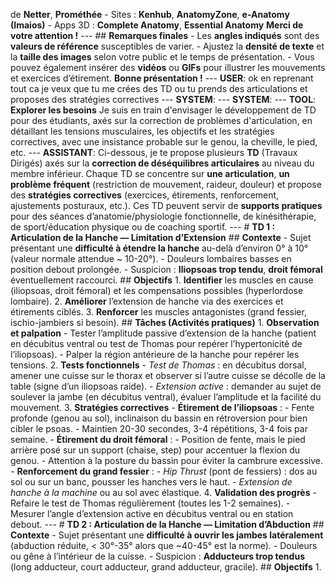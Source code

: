 de **Netter**, **Prométhée** - Sites : **Kenhub**, **AnatomyZone**, **e-Anatomy (Imaios)** - Apps 3D : **Complete Anatomy**, **Essential Anatomy** **Merci de votre attention !** --- ## **Remarques finales** - Les **angles indiqués** sont des **valeurs de référence** susceptibles de varier. - Ajustez la **densité de texte** et la **taille des images** selon votre public et le temps de présentation. - Vous pouvez également insérer des **vidéos** ou **GIFs** pour illustrer les mouvements et exercices d’étirement. **Bonne présentation !** --- **USER**: ok en reprenant tout ca je veux que tu me crées des TD ou tu prends des articulations et proposes des stratégies correctives --- **SYSTEM**: --- **SYSTEM**: --- **TOOL**: **Explorer les besoins** Je suis en train d'envisager le développement de TD pour des étudiants, axés sur la correction de problèmes d'articulation, en détaillant les tensions musculaires, les objectifs et les stratégies correctives, avec une insistance probable sur le genou, la cheville, le pied, etc. --- **ASSISTANT**: Ci-dessous, je te propose plusieurs **TD** (Travaux Dirigés) axés sur la **correction de déséquilibres articulaires** au niveau du membre inférieur. Chaque TD se concentre sur **une articulation**, **un problème fréquent** (restriction de mouvement, raideur, douleur) et propose des **stratégies correctives** (exercices, étirements, renforcement, ajustements posturaux, etc.). Ces TD peuvent servir de **supports pratiques** pour des séances d’anatomie/physiologie fonctionnelle, de kinésithérapie, de sport/éducation physique ou de coaching sportif. --- # **TD 1 : Articulation de la Hanche — Limitation d’Extension** ## **Contexte** - Sujet présentant une **difficulté à étendre la hanche** au-delà d’environ 0° à 10° (valeur normale attendue ~ 10-20°). - Douleurs lombaires basses en position debout prolongée. - Suspicion : **Iliopsoas trop tendu**, **droit fémoral** éventuellement raccourci. ## **Objectifs** 1. **Identifier** les muscles en cause (iliopsoas, droit fémoral) et les compensations possibles (hyperlordose lombaire). 2. **Améliorer** l’extension de hanche via des exercices et étirements ciblés. 3. **Renforcer** les muscles antagonistes (grand fessier, ischio-jambiers si besoin). ## **Tâches (Activités pratiques)** 1. **Observation et palpation** - Tester l’amplitude passive d’extension de la hanche (patient en décubitus ventral ou test de Thomas pour repérer l’hypertonicité de l’iliopsoas). - Palper la région antérieure de la hanche pour repérer les tensions. 2. **Tests fonctionnels** - *Test de Thomas* : en décubitus dorsal, amener une cuisse sur le thorax et observer si l’autre cuisse se décolle de la table (signe d’un iliopsoas raide). - *Extension active* : demander au sujet de soulever la jambe (en décubitus ventral), évaluer l’amplitude et la facilité du mouvement. 3. **Stratégies correctives** - **Étirement de l’iliopsoas** : - Fente profonde (genou au sol), inclinaison du bassin en rétroversion pour bien cibler le psoas. - Maintien 20-30 secondes, 3-4 répétitions, 3-4 fois par semaine. - **Étirement du droit fémoral** : - Position de fente, mais le pied arrière posé sur un support (chaise, step) pour accentuer la flexion du genou. - Attention à la posture du bassin pour éviter la cambrure excessive. - **Renforcement du grand fessier** : - *Hip Thrust* (pont de fessiers) : dos au sol ou sur un banc, pousser les hanches vers le haut. - *Extension de hanche à la machine* ou au sol avec élastique. 4. **Validation des progrès** - Refaire le test de Thomas régulièrement (toutes les 1-2 semaines). - Mesurer l’angle d’extension active en décubitus ventral ou en station debout. --- # **TD 2 : Articulation de la Hanche — Limitation d’Abduction** ## **Contexte** - Sujet présentant une **difficulté à ouvrir les jambes latéralement** (abduction réduite, < 30°-35° alors que ~40-45° est la norme). - Douleurs ou gêne à l’intérieur de la cuisse. - Suspicion : **Adducteurs trop tendus** (long adducteur, court adducteur, grand adducteur, gracile). ## **Objectifs** 1.